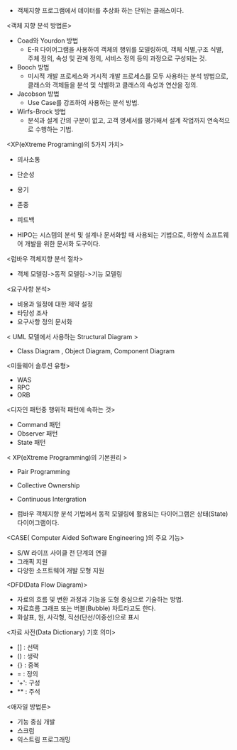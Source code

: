 - 객체지향 프로그램에서 데이터를 추상화 하는 단위는 클래스이다.

<객체 지향 분석 방법론>
- Coad와 Yourdon 방법
  - E-R 다이어그램을 사용하여 객체의 행위를 모델링하여, 객체 식별,구조 식별, 주체 정의, 속성 및 관계 정의, 서비스 정의 등의 과정으로 구성되는 것.
- Booch 방법
  - 미시적 개발 프로세스와 거시적 개발 프로세스를 모두 사용하는 분석 방법으로, 클래스와 객체들을 분석 및 식별하고 클래스의 속성과 연산을 정의.
- Jacobson 방법
  - Use Case를 강조하여 사용하는 분석 방법.
- Wirfs-Brock 방법
  - 분석과 설계 간의 구분이 없고, 고객 명세서를 평가해서 설계 작업까지 연속적으로 수행하는 기법.
 
<XP(eXtreme Programing)의 5가지 가치>
- 의사소통
- 단순성
- 용기
- 존중
- 피드백


- HIPO는 시스템의 분석 및 설계나 문서화할 때 사용되는 기법으로, 하향식 소프트웨어 개발을 위한 문서화 도구이다.

<럼바우 객체지향 분석 절차>
- 객체 모델링->동적 모델링->기능 모델링

<요구사항 분석>
- 비용과 일정에 대한 제약 설정
- 타당성 조사
- 요구사항 정의 문서화

< UML 모델에서 사용하는 Structural Diagram > 
- Class Diagram , Object Diagram, Component Diagram

<미들웨어 솔루션 유형>
- WAS
- RPC
- ORB

<디자인 패턴중 행위적 패턴에 속하는 것> 
- Command 패턴
- Observer 패턴
- State 패턴

< XP(eXtreme Programming)의 기본원리 >
- Pair Programming
- Collective Ownership
- Continuous Intergration

- 럼바우 객체지향 분석 기법에서 동적 모델링에 활용되는 다이어그램은 상태(State) 다이어그램이다.

<CASE( Computer Aided Software Engineering )의 주요 기능>
- S/W 라이프 사이클 전 단계의 연결
- 그래픽 지원
- 다양한 소프트웨어 개발 모형 지원

<DFD(Data Flow Diagram)>
- 자료의 흐름 및 변환 과정과 기능을 도형 중심으로 기술하는 방법.
- 자료흐름 그래프 또는 버블(Bubble) 차트라고도 한다.
- 화살표, 원, 사각형, 직선(단선/이중선)으로 표시

<자료 사전(Data Dictionary) 기호 의미>
- [] : 선택
- () : 생략
- {} : 중복
- =  : 정의
- '+': 구성
- ** : 주석

<애자일 방법론>
- 기능 중심 개발
- 스크럼
- 익스트림 프로그래밍

